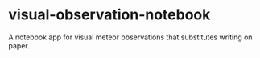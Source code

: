 # visual-observation-notebook
A notebook app for visual meteor observations that substitutes writing on paper.
